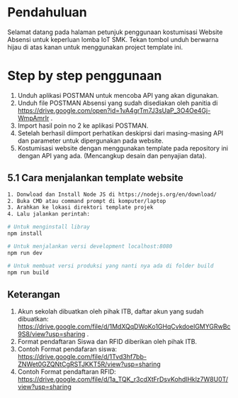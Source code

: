 # Pendahuluan

Selamat datang pada halaman petunjuk penggunaan kostumisasi Website Absensi untuk keperluan lomba IoT SMK. Tekan tombol unduh berwarna hijau di atas kanan untuk menggunakan project template ini.

# Step by step penggunaan

1. Unduh aplikasi POSTMAN untuk mencoba API yang akan digunakan.
2. Unduh file POSTMAN Absensi yang sudah disediakan oleh panitia di https://drive.google.com/open?id=1vA4grTm7J3sUaP_3O4Oe4Gj-WmpAmrIr .
3. Import hasil poin no 2 ke aplikasi POSTMAN.
4. Setelah berhasil diimport perhatikan deskiprsi dari masing-masing API dan parameter untuk dipergunakan pada website.
5. Kostumisasi website dengan menggunakan template pada repository ini dengan API yang ada. (Mencangkup desain dan penyajian data).

## 5.1 Cara menjalankan template website
``` bash
1. Donwload dan Install Node JS di https://nodejs.org/en/download/
2. Buka CMD atau command prompt di komputer/laptop
3. Arahkan ke lokasi direktori template projek 
4. Lalu jalankan perintah:

# Untuk menginstall libray
npm install

# Untuk menjalankan versi development localhost:8080
npm run dev

# Untuk membuat versi produksi yang nanti nya ada di folder build
npm run build
```

## Keterangan
1. Akun sekolah dibuatkan oleh pihak ITB, daftar akun yang sudah dibuatkan: https://drive.google.com/file/d/1MdXQqDWoKo1GHqCvkdoeIGMYGRwBc9S8/view?usp=sharing .
2. Format pendaftaran Siswa dan RFID diberikan oleh pihak ITB.
3. Contoh Format pendafaran siswa: https://drive.google.com/file/d/1Tvd3hf7bb-ZNWet0GZQNtCgRSTJKKT5R/view?usp=sharing
4. Contoh Format pendaftaran RFID:
https://drive.google.com/file/d/1a_TQK_r3cdXtFrDsvKohdlHklz7W8U0T/view?usp=sharing